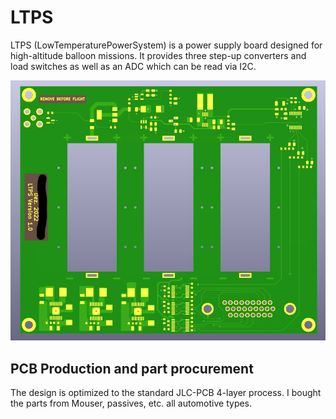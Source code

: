 # LTPS
LTPS (LowTemperaturePowerSystem) is a power supply board designed for high-altitude balloon missions.
It provides three step-up converters and load switches as well as an ADC which can be read via I2C.

![alt text](pictures/LTPS_renderview.jpg)

## PCB Production and part procurement  
The design is optimized to the standard JLC-PCB 4-layer process.
I bought the parts from Mouser, passives, etc. all automotive types.



